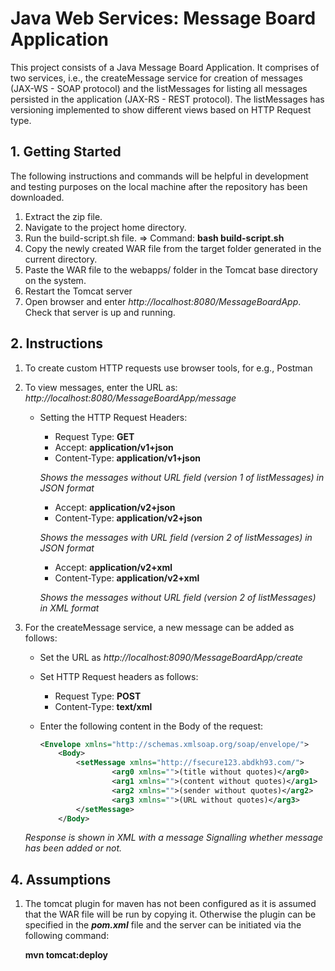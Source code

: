 # Java Web Services: Message Board Application

This project consists of a Java Message Board Application. It comprises of two services, i.e., the createMessage service for creation of messages (JAX-WS - SOAP protocol) and the listMessages for listing all messages persisted in the application (JAX-RS - REST protocol). The listMessages has versioning implemented to show different views based on HTTP Request type.

## 1. Getting Started

The following instructions and commands will be helpful in development and testing purposes on the local machine after the repository has been downloaded.

1. Extract the zip file.
2. Navigate to the project home directory. 
3. Run the build-script.sh file. => Command: <b>bash build-script.sh</b>
4. Copy the newly created WAR file from the target folder generated in the current directory.
5. Paste the WAR file to the webapps/ folder in the Tomcat base directory on the system.
6. Restart the Tomcat server
7. Open browser and enter <i>http://localhost:8080/MessageBoardApp</i>. Check that server is
   up and running.
 
## 2. Instructions

1. To create custom HTTP requests use browser tools, for e.g., Postman
2. To view messages, enter the URL as:  <i>http://localhost:8080/MessageBoardApp/message</i>
   
   - Setting the HTTP Request Headers:
   
     - Request Type: <b>GET</b>  
     - Accept: <b>application/v1+json</b>
     - Content-Type: <b>application/v1+json</b>
     
     <i>Shows the messages without URL field (version 1 of listMessages) in JSON format</i>

     - Accept: <b>application/v2+json</b>
     - Content-Type: <b>application/v2+json</b>
     
     <i>Shows the messages with URL field (version 2 of listMessages) in JSON format</i>

     - Accept: <b>application/v2+xml</b>
     - Content-Type: <b>application/v2+xml</b>
     
     <i>Shows the messages without URL field (version 2 of listMessages) in XML format</i>

3. For the createMessage service, a new message can be added as follows:

   - Set the URL as <i>http://localhost:8090/MessageBoardApp/create</i>

   - Set HTTP Request headers as follows:

     - Request Type: <b>POST</b>
     - Content-Type: <b>text/xml</b>

   - Enter the following content in the Body of the request:
        ```xml
        <Envelope xmlns="http://schemas.xmlsoap.org/soap/envelope/">
    		<Body>
        		<setMessage xmlns="http://fsecure123.abdkh93.com/">
            			<arg0 xmlns="">(title without quotes)</arg0>
            			<arg1 xmlns="">(content without quotes)</arg1>
            			<arg2 xmlns="">(sender without quotes)</arg2>
            			<arg3 xmlns="">(URL without quotes)</arg3>
        		</setMessage>
    		</Body>
	</Envelope>
	
	<i>Response is shown in XML with a message Signalling whether message has been added or not.</i>

## 4. Assumptions

1. The tomcat plugin for maven has not been configured as it is assumed that the WAR file will be run by copying it. Otherwise the plugin can be specified in the <b><i>pom.xml</i></b> file and the server can be initiated via the following command:

   <b>mvn tomcat:deploy</b>

